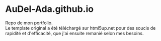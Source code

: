 # AuDel-Ada.github.io

Repo de mon portfolio. <br>
Le template original a été téléchargé sur html5up.net pour des soucis de rapidité et d'efficacité, que j'ai ensuite remanié selon mes besoins.
